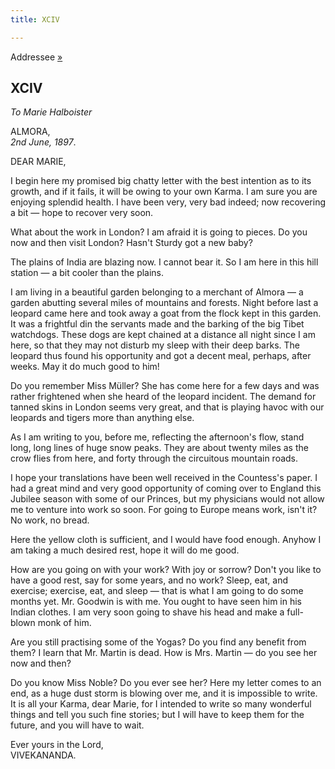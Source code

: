 ```yaml
---
title: XCIV

---
```





  

  
Addressee [»](099_marie.htm)

## XCIV

*To Marie Halboister*

ALMORA,  
*2nd June, 1897*.

DEAR MARIE,

I begin here my promised big chatty letter with the best intention as to
its growth, and if it fails, it will be owing to your own Karma. I am
sure you are enjoying splendid health. I have been very, very bad
indeed; now recovering a bit — hope to recover very soon.

What about the work in London? I am afraid it is going to pieces. Do you
now and then visit London? Hasn't Sturdy got a new baby?

The plains of India are blazing now. I cannot bear it. So I am here in
this hill station — a bit cooler than the plains.

I am living in a beautiful garden belonging to a merchant of Almora — a
garden abutting several miles of mountains and forests. Night before
last a leopard came here and took away a goat from the flock kept in
this garden. It was a frightful din the servants made and the barking of
the big Tibet watchdogs. These dogs are kept chained at a distance all
night since I am here, so that they may not disturb my sleep with their
deep barks. The leopard thus found his opportunity and got a decent
meal, perhaps, after weeks. May it do much good to him!

Do you remember Miss Müller? She has come here for a few days and was
rather frightened when she heard of the leopard incident. The demand for
tanned skins in London seems very great, and that is playing havoc with
our leopards and tigers more than anything else.

As I am writing to you, before me, reflecting the afternoon's flow,
stand long, long lines of huge snow peaks. They are about twenty miles
as the crow flies from here, and forty through the circuitous mountain
roads.

I hope your translations have been well received in the Countess's
paper. I had a great mind and very good opportunity of coming over to
England this Jubilee season with some of our Princes, but my physicians
would not allow me to venture into work so soon. For going to Europe
means work, isn't it? No work, no bread.

Here the yellow cloth is sufficient, and I would have food enough.
Anyhow I am taking a much desired rest, hope it will do me good.

How are you going on with your work? With joy or sorrow? Don't you like
to have a good rest, say for some years, and no work? Sleep, eat, and
exercise; exercise, eat, and sleep — that is what I am going to do some
months yet. Mr. Goodwin is with me. You ought to have seen him in his
Indian clothes. I am very soon going to shave his head and make a
full-blown monk of him.

Are you still practising some of the Yogas? Do you find any benefit from
them? I learn that Mr. Martin is dead. How is Mrs. Martin — do you see
her now and then?

Do you know Miss Noble? Do you ever see her? Here my letter comes to an
end, as a huge dust storm is blowing over me, and it is impossible to
write. It is all your Karma, dear Marie, for I intended to write so many
wonderful things and tell you such fine stories; but I will have to keep
them for the future, and you will have to wait.

Ever yours in the Lord,  
VIVEKANANDA.


